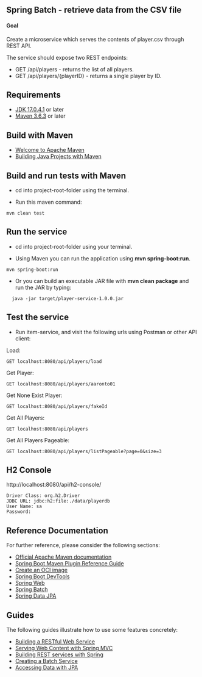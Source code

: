 ## Spring Batch - retrieve data from the CSV file

#### Goal

Create a microservice which serves the contents of player.csv through REST API.

The service should expose two REST endpoints:
* GET /api/players - returns the list of all players.
* GET /api/players/{playerID} - returns a single player by ID.

## Requirements

* [JDK 17.0.4.1](http://www.oracle.com/technetwork/java/javase/downloads/index.html) or later
* [Maven 3.6.3](http://maven.apache.org/download.cgi) or later

## Build with Maven

* [Welcome to Apache Maven](https://maven.apache.org/)
* [Building Java Projects with Maven](https://spring.io/guides/gs/maven/)

## Build and run tests with Maven

* cd into project-root-folder using the terminal.

* Run this maven command:
 
``` 
mvn clean test
``` 

## Run the service

* cd into project-root-folder using your terminal.

* Using Maven you can run the application using **mvn spring-boot:run**. 

```
mvn spring-boot:run
```

* Or you can build an executable JAR file with **mvn clean package** and run the JAR by typing:

```
  java -jar target/player-service-1.0.0.jar
```

## Test the service

* Run item-service, and visit the following urls using Postman or other API client:

Load:
```
GET localhost:8080/api/players/load
```

Get Player:
```
GET localhost:8080/api/players/aaronto01
```

Get None Exist Player:
```
GET localhost:8080/api/players/fakeId
```

Get All Players:
```
GET localhost:8080/api/players
```

Get All Players Pageable:
```
GET localhost:8080/api/players/listPageable?page=0&size=3
```

## H2 Console

http://localhost:8080/api/h2-console/
```
Driver Class: org.h2.Driver
JDBC URL: jdbc:h2:file:./data/playerdb
User Name: sa
Password:
```
## Reference Documentation

For further reference, please consider the following sections:

* [Official Apache Maven documentation](https://maven.apache.org/guides/index.html)
* [Spring Boot Maven Plugin Reference Guide](https://docs.spring.io/spring-boot/docs/3.2.3/maven-plugin/reference/html/)
* [Create an OCI image](https://docs.spring.io/spring-boot/docs/3.2.3/maven-plugin/reference/html/#build-image)
* [Spring Boot DevTools](https://docs.spring.io/spring-boot/docs/3.2.3/reference/htmlsingle/index.html#using.devtools)
* [Spring Web](https://docs.spring.io/spring-boot/docs/3.2.3/reference/htmlsingle/index.html#web)
* [Spring Batch](https://docs.spring.io/spring-boot/docs/3.2.3/reference/htmlsingle/index.html#howto.batch)
* [Spring Data JPA](https://docs.spring.io/spring-boot/docs/3.2.3/reference/htmlsingle/index.html#data.sql.jpa-and-spring-data)

## Guides

The following guides illustrate how to use some features concretely:

* [Building a RESTful Web Service](https://spring.io/guides/gs/rest-service/)
* [Serving Web Content with Spring MVC](https://spring.io/guides/gs/serving-web-content/)
* [Building REST services with Spring](https://spring.io/guides/tutorials/rest/)
* [Creating a Batch Service](https://spring.io/guides/gs/batch-processing/)
* [Accessing Data with JPA](https://spring.io/guides/gs/accessing-data-jpa/)
